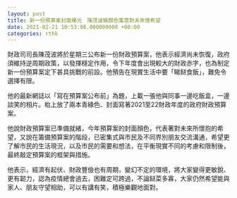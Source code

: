 ```yaml
---
layout: post
title: 新一份預算案封面曝光　陳茂波稱顏色寓意對未來懷希望
date: 2021-02-21 10:53:08.000000000 +08:00
categories: rthk
---
```


財政司司長陳茂波將於星期三公布新一份財政預算案，他表示經濟尚未恢復，政府須維持逆周期政策，以發揮穩定作用，令下年度會出現較大的財政赤字，也為制定新一份預算案定下甚具挑戰的前設。他預告在現實生活中要「睇餸食飯」，難免令選擇有限。

他的最新網誌以「寫在預算案公布前」為題，上載一張他與同事一邊吃飯盒，一邊談笑的相片。枱上放了兩本青綠色、封面寫著2021至22財政年度的政府財政預算案。

他說財政預算案已準備就緒，今年預算案的封面顏色，代表著對未來所懷抱的希望，又說在籌備預算案的階段，已密集式與市民及不同界別朋友交流溝通，希望更了解市民的生活現況，以及市民的需要和想法，在平衡現實不同的考慮和限制後，最終敲定預算案的框架與措施。

他表示，經濟有起伏、財政豐儉也有周期，變幻不定的環境，將大家變得更敏銳、更有韌力，認為疫情總會過去，困難定可跨過，不論餸菜多寡，大家仍然希望能與家人、朋友守望相助，可以有講有笑，積極樂觀地面對。
